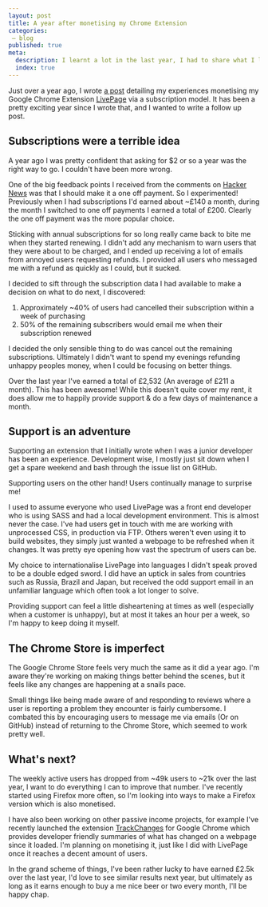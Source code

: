```yaml
---
layout: post
title: A year after monetising my Chrome Extension
categories:
 – blog
published: true
meta:
  description: I learnt a lot in the last year, I had to share what I learnt!
  index: true
---
```


Just over a year ago, I wrote [a post](/2016/10/29/lessons-learnt-from-monetising-my-chrome-extension.html) detailing my experiences monetising my Google Chrome Extension  [LivePage](https://chrome.google.com/webstore/detail/livepage/pilnojpmdoofaelbinaeodfpjheijkbh/details) via a subscription model. It has been a pretty exciting year since I wrote that, and I wanted to write a follow up post.

## Subscriptions were a terrible idea

A year ago I was pretty confident that asking for $2 or so a year was the right way to go. I couldn't have been more wrong.

One of the big feedback points I received from the comments on [Hacker News](https://news.ycombinator.com/item?id=12925467) was that I should make it a one off payment. So I experimented! Previously when I had subscriptions I'd earned about ~£140 a month, during the month I switched to one off payments I earned a total of £200. Clearly the one off payment was the more popular choice.

Sticking with annual subscriptions for so long really came back to bite me when they started renewing. I didn't add any mechanism to warn users that they were about to be charged, and I ended up receiving a lot of emails from annoyed users requesting refunds. I provided all users who messaged me with a refund as quickly as I could, but it sucked.

I decided to sift through the subscription data I had available to make a decision on what to do next, I discovered:

1. Approximately ~40% of users had cancelled their subscription within a week of purchasing
2. 50% of the remaining subscribers would email me when their subscription renewed

I decided the only sensible thing to do was cancel out the remaining subscriptions. Ultimately I didn't want to spend my evenings refunding unhappy peoples money, when I could be focusing on better things.

Over the last year I've earned a total of £2,532 (An average of £211 a month). This has been awesome! While this doesn't quite cover my rent, it does allow me to happily provide support & do a few days of maintenance a month.

## Support is an adventure

Supporting an extension that I initially wrote when I was a junior developer has been an experience. Development wise, I mostly just sit down when I get a spare weekend and bash through the issue list on GitHub.

Supporting users on the other hand! Users continually manage to surprise me!

I used to assume everyone who used LivePage was a front end developer who is using SASS and had a local development environment. This is almost never the case. I've had users get in touch with me are working with unprocessed CSS, in production via FTP. Others weren't even using it to build websites, they simply just wanted a webpage to be refreshed when it changes. It was pretty eye opening how vast the spectrum of users can be.

My choice to internationalise LivePage into languages I didn't speak proved to be a double edged sword. I did have an uptick in sales from countries such as Russia, Brazil and Japan, but received the odd support email in an unfamiliar language which often took a lot longer to solve.

Providing support can feel a little disheartening at times as well (especially when a customer is unhappy), but at most it takes an hour per a week, so I'm happy to keep doing it myself.

## The Chrome Store is imperfect

The Google Chrome Store feels very much the same as it did a year ago. I'm aware they're working on making things better behind the scenes, but it feels like any changes are happening at a snails pace.

Small things like being made aware of and responding to reviews where a user is reporting a problem they encounter is fairly cumbersome. I combated this by encouraging users to message me via emails (Or on GitHub) instead of returning to the Chrome Store, which seemed to work pretty well.

## What's next?

The weekly active users has dropped from ~49k users to ~21k over the last year, I want to do everything I can to improve that number. I've recently started using Firefox more often, so I'm looking into ways to make a Firefox version which is also monetised.

I have also been working on other passive income projects, for example I've recently launched the extension [TrackChanges](https://trackchanges.mikerogers.io/) for Google Chrome which provides developer friendly summaries of what has changed on a webpage since it loaded. I'm planning on monetising it, just like I did with LivePage once it reaches a decent amount of users.

In the grand scheme of things, I've been rather lucky to have earned £2.5k over the last year, I'd love to see similar results next year, but ultimately as long as it earns enough to buy a me nice beer or two every month, I'll be happy chap.
